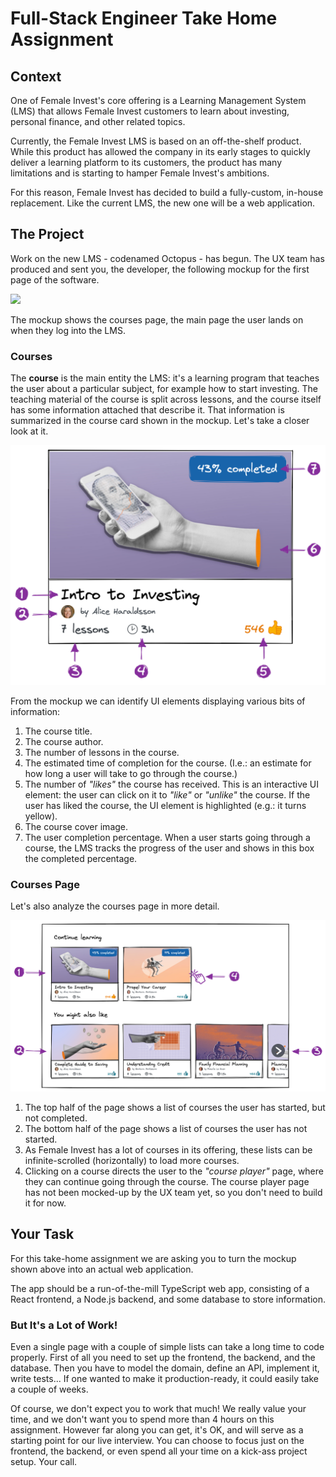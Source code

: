 # Full-Stack Engineer Take Home Assignment

## Context

One of Female Invest's core offering is a Learning Management System (LMS) that
allows Female Invest customers to learn about investing, personal finance, and
other related topics.

Currently, the Female Invest LMS is based on an off-the-shelf product. While
this product has allowed the company in its early stages to quickly deliver a
learning platform to its customers, the product has many limitations and is
starting to hamper Female Invest's ambitions.

For this reason, Female Invest has decided to build a fully-custom, in-house
replacement. Like the current LMS, the new one will be a web application.

## The Project

Work on the new LMS - codenamed Octopus - has begun. The UX team has produced
and sent you, the developer, the following mockup for the first page of the
software.

![](./images/courses-page.excalidraw.png)

The mockup shows the courses page, the main page the user lands on when they log
into the LMS.

### Courses

The **course** is the main entity the LMS: it's a learning program that teaches
the user about a particular subject, for example how to start investing. The
teaching material of the course is split across lessons, and the course itself
has some information attached that describe it. That information is summarized
in the course card shown in the mockup. Let's take a closer look at it.

![](./images/course-card-explained.excalidraw.png)

From the mockup we can identify UI elements displaying various bits of
information:

1. The course title.
2. The course author.
3. The number of lessons in the course.
4. The estimated time of completion for the course. (I.e.: an estimate for how
   long a user will take to go through the course.)
5. The number of _"likes"_ the course has received. This is an interactive UI
   element: the user can click on it to _"like"_ or _"unlike"_ the course. If
   the user has liked the course, the UI element is highlighted (e.g.: it turns
   yellow).
6. The course cover image.
7. The user completion percentage. When a user starts going through a course,
   the LMS tracks the progress of the user and shows in this box the completed
   percentage.

### Courses Page

Let's also analyze the courses page in more detail.

![](./images/courses-page-explained.excalidraw.png)

1. The top half of the page shows a list of courses the user has started, but
   not completed.
2. The bottom half of the page shows a list of courses the user has not started.
3. As Female Invest has a lot of courses in its offering, these lists can be
   infinite-scrolled (horizontally) to load more courses.
4. Clicking on a course directs the user to the _"course player"_ page, where
   they can continue going through the course. The course player page has not
   been mocked-up by the UX team yet, so you don't need to build it for now.

## Your Task

For this take-home assignment we are asking you to turn the mockup shown above
into an actual web application.

The app should be a run-of-the-mill TypeScript web app, consisting of a React
frontend, a Node.js backend, and some database to store information.

### But It's a Lot of Work!

Even a single page with a couple of simple lists can take a long time to code
properly. First of all you need to set up the frontend, the backend, and the
database. Then you have to model the domain, define an API, implement it, write
tests... If one wanted to make it production-ready, it could easily take a
couple of weeks.

Of course, we don't expect you to work that much! We really value your time, and
we don't want you to spend more than 4 hours on this assignment. However far
along you can get, it's OK, and will serve as a starting point for our live
interview. You can choose to focus just on the frontend, the backend, or even
spend all your time on a kick-ass project setup. Your call.

